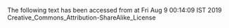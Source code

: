 The following text has been accessed from at Fri Aug 9 00:14:09 IST 2019
Creative_Commons_Attribution-ShareAlike_License
